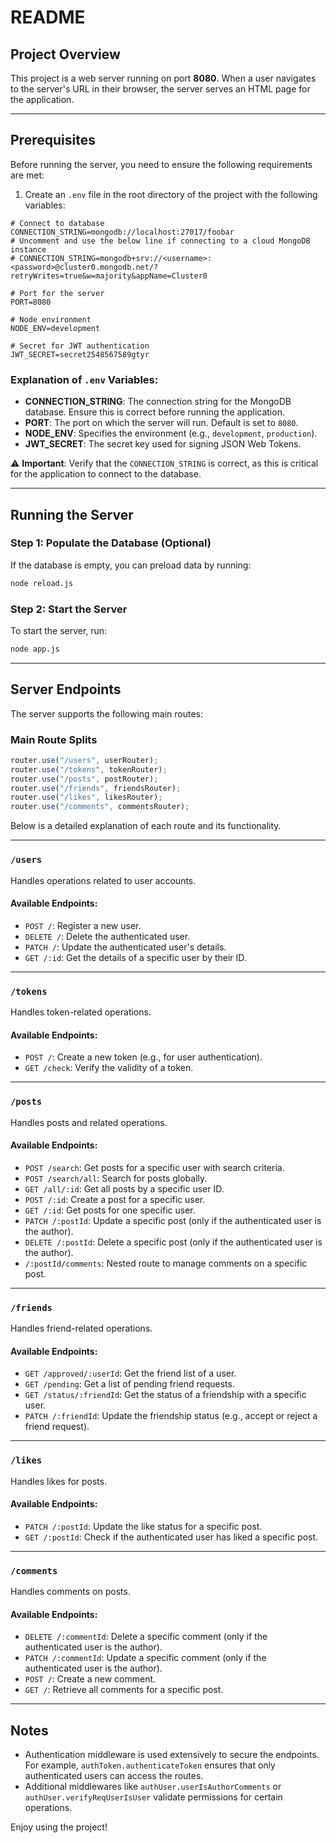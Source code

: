 # README

## Project Overview

This project is a web server running on port **8080**. When a user navigates to the server's URL in their browser, the server serves an HTML page for the application.

---

## Prerequisites

Before running the server, you need to ensure the following requirements are met:

1. Create an `.env` file in the root directory of the project with the following variables:

```env
# Connect to database
CONNECTION_STRING=mongodb://localhost:27017/foobar
# Uncomment and use the below line if connecting to a cloud MongoDB instance
# CONNECTION_STRING=mongodb+srv://<username>:<password>@cluster0.mongodb.net/?retryWrites=true&w=majority&appName=Cluster0

# Port for the server
PORT=8080

# Node environment
NODE_ENV=development

# Secret for JWT authentication
JWT_SECRET=secret2548567589gtyr
```

### Explanation of `.env` Variables:
- **CONNECTION_STRING**: The connection string for the MongoDB database. Ensure this is correct before running the application.
- **PORT**: The port on which the server will run. Default is set to `8080`.
- **NODE_ENV**: Specifies the environment (e.g., `development`, `production`).
- **JWT_SECRET**: The secret key used for signing JSON Web Tokens.

⚠️ **Important**: Verify that the `CONNECTION_STRING` is correct, as this is critical for the application to connect to the database.

---

## Running the Server

### Step 1: Populate the Database (Optional)
If the database is empty, you can preload data by running:
```bash
node reload.js
```

### Step 2: Start the Server
To start the server, run:
```bash
node app.js
```

---

## Server Endpoints

The server supports the following main routes:

### Main Route Splits
```javascript
router.use("/users", userRouter);
router.use("/tokens", tokenRouter);
router.use("/posts", postRouter);
router.use("/friends", friendsRouter);
router.use("/likes", likesRouter);
router.use("/comments", commentsRouter);
```

Below is a detailed explanation of each route and its functionality.

---

### `/users`
Handles operations related to user accounts.

#### Available Endpoints:
- `POST /`: Register a new user.
- `DELETE /`: Delete the authenticated user.
- `PATCH /`: Update the authenticated user's details.
- `GET /:id`: Get the details of a specific user by their ID.

---

### `/tokens`
Handles token-related operations.

#### Available Endpoints:
- `POST /`: Create a new token (e.g., for user authentication).
- `GET /check`: Verify the validity of a token.

---

### `/posts`
Handles posts and related operations.

#### Available Endpoints:
- `POST /search`: Get posts for a specific user with search criteria.
- `POST /search/all`: Search for posts globally.
- `GET /all/:id`: Get all posts by a specific user ID.
- `POST /:id`: Create a post for a specific user.
- `GET /:id`: Get posts for one specific user.
- `PATCH /:postId`: Update a specific post (only if the authenticated user is the author).
- `DELETE /:postId`: Delete a specific post (only if the authenticated user is the author).
- `/:postId/comments`: Nested route to manage comments on a specific post.

---

### `/friends`
Handles friend-related operations.

#### Available Endpoints:
- `GET /approved/:userId`: Get the friend list of a user.
- `GET /pending`: Get a list of pending friend requests.
- `GET /status/:friendId`: Get the status of a friendship with a specific user.
- `PATCH /:friendId`: Update the friendship status (e.g., accept or reject a friend request).

---

### `/likes`
Handles likes for posts.

#### Available Endpoints:
- `PATCH /:postId`: Update the like status for a specific post.
- `GET /:postId`: Check if the authenticated user has liked a specific post.

---

### `/comments`
Handles comments on posts.

#### Available Endpoints:
- `DELETE /:commentId`: Delete a specific comment (only if the authenticated user is the author).
- `PATCH /:commentId`: Update a specific comment (only if the authenticated user is the author).
- `POST /`: Create a new comment.
- `GET /`: Retrieve all comments for a specific post.

---

## Notes
- Authentication middleware is used extensively to secure the endpoints. For example, `authToken.authenticateToken` ensures that only authenticated users can access the routes.
- Additional middlewares like `authUser.userIsAuthorComments` or `authUser.verifyReqUserIsUser` validate permissions for certain operations.

Enjoy using the project!

